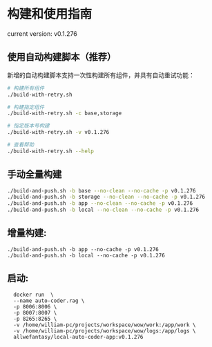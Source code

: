 # 构建和使用指南

current version: v0.1.276

## 使用自动构建脚本（推荐）

新增的自动构建脚本支持一次性构建所有组件，并具有自动重试功能：

```bash
# 构建所有组件
./build-with-retry.sh

# 构建指定组件
./build-with-retry.sh -c base,storage

# 指定版本号构建
./build-with-retry.sh -v v0.1.276

# 查看帮助
./build-with-retry.sh --help
```

## 手动全量构建

```bash
./build-and-push.sh -b base --no-clean --no-cache -p v0.1.276
./build-and-push.sh -b storage --no-clean --no-cache -p v0.1.276
./build-and-push.sh -b app --no-clean --no-cache -p v0.1.276
./build-and-push.sh -b local --no-clean --no-cache -p v0.1.276
```

## 增量构建:

```
./build-and-push.sh -b app --no-cache -p v0.1.276
./build-and-push.sh -b local --no-cache -p v0.1.276
```

## 启动:

```
  docker run  \
  --name auto-coder.rag \
  -p 8006:8006 \
  -p 8007:8007 \
  -p 8265:8265 \
  -v /home/william-pc/projects/workspace/wow/work:/app/work \
  -v /home/william-pc/projects/workspace/wow/logs:/app/logs \
  allwefantasy/local-auto-coder-app:v0.1.276
```

